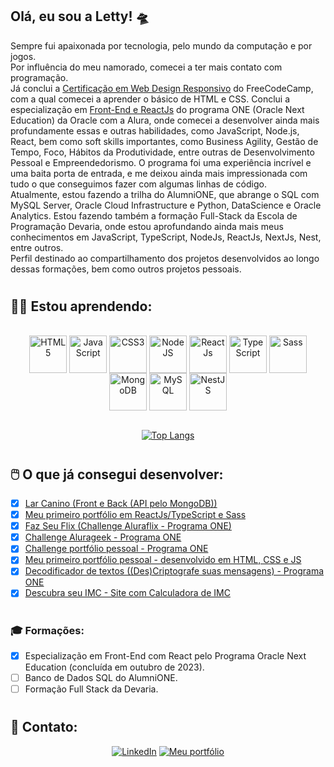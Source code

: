 ## **Olá, eu sou a Letty!** 🛸

Sempre fui apaixonada por tecnologia, pelo mundo da computação e por jogos. <br/>
Por influência do meu namorado, comecei a ter mais contato com programação. <br/>
Já conclui a <a href="https://www.freecodecamp.org/certification/lettyviana/responsive-web-design">Certificação em Web Design Responsivo</a> do FreeCodeCamp, com a qual comecei a aprender o básico de HTML e CSS. Conclui a especialização em <a href="https://cursos.alura.com.br/emprega-one/profile/letisviana">Front-End e ReactJs</a> do programa ONE (Oracle Next Education) da Oracle com a Alura, onde comecei a desenvolver ainda mais profundamente essas e outras habilidades, como JavaScript, Node.js, React, bem como soft skills importantes, como Business Agility, Gestão de Tempo, Foco, Hábitos da Produtividade, entre outras de Desenvolvimento Pessoal e Empreendedorismo. O programa foi uma experiência incrível e uma baita porta de entrada, e me deixou ainda mais impressionada com tudo o que conseguimos fazer com algumas linhas de código. <br/>
Atualmente, estou fazendo a trilha do AlumniONE, que abrange o SQL com MySQL Server, Oracle Cloud Infrastructure e Python, DataScience e Oracle Analytics. 
Estou fazendo também a formação Full-Stack da Escola de Programação Devaria, onde estou aprofundando ainda mais meus conhecimentos em JavaScript, TypeScript, NodeJs, ReactJs, NextJs, Nest, entre outros. <br/>
Perfil destinado ao compartilhamento dos projetos desenvolvidos ao longo dessas formações, bem como outros projetos pessoais.

#

## 👩‍💻 **Estou aprendendo:**
<div style="display: inline_block" align="center"><br />
    <img src="https://cdn.jsdelivr.net/gh/devicons/devicon/icons/html5/html5-original.svg" height="60px" alt="HTML5" align="center"/>
    <img src="https://cdn.jsdelivr.net/gh/devicons/devicon/icons/javascript/javascript-plain.svg" height="60px" alt="JavaScript" align="center"/>
    <img src="https://cdn.jsdelivr.net/gh/devicons/devicon/icons/css3/css3-original.svg" height="60px" alt="CSS3" align="center"/>
    <img src="https://cdn.jsdelivr.net/gh/devicons/devicon/icons/nodejs/nodejs-original.svg" height="60px" alt="NodeJS" align="center"/>
    <img src="https://cdn.jsdelivr.net/gh/devicons/devicon/icons/react/react-original.svg" height="60px" alt="ReactJs" align="center"/>
    <img src="https://cdn.jsdelivr.net/gh/devicons/devicon/icons/typescript/typescript-original.svg" height="60px" alt="TypeScript" align="center"/>
    <img src="https://cdn.jsdelivr.net/gh/devicons/devicon/icons/sass/sass-original.svg" height="60px" alt="Sass" align="center"/>
    <img src="https://cdn.jsdelivr.net/gh/devicons/devicon/icons/mongodb/mongodb-original-wordmark.svg" height="60px" alt="MongoDB" align="center"/>
    <img src="https://cdn.jsdelivr.net/gh/devicons/devicon/icons/mysql/mysql-original-wordmark.svg" height="60px" alt="MySQL" align="center"/>
    <img src="https://cdn.jsdelivr.net/gh/devicons/devicon/icons/nestjs/nestjs-plain-wordmark.svg" height="60px" alt="NestJS" align="center"/>
        
</div><br />
<div align="center">
    
[![Top Langs](https://github-readme-stats.vercel.app/api/top-langs/?username=lettyviana&layout=compact&langs_count=4&theme=midnight-purple)](https://github.com/lettyviana/github-readme-stats)
</div>

#

## 🖱️ **O que já consegui desenvolver:**
- [x] [Lar Canino (Front e Back (API pelo MongoDB))](https://lar-canino.vercel.app/)<br />
- [x] [Meu primeiro portfólio em ReactJs/TypeScript e Sass](https://lettyviana-frontend-dev.vercel.app/)<br />
- [x] [Faz Seu Flix (Challenge Aluraflix - Programa ONE)](https://faz-seu-flix.vercel.app/)<br />
- [x] [Challenge Alurageek - Programa ONE](https://lettyviana.github.io/challenge-alurageek-one-t5/)<br />
- [x] [Challenge portfólio pessoal - Programa ONE](https://lettyviana.github.io/challenge-portfolio-alura/)<br />
- [x] [Meu primeiro portfólio pessoal - desenvolvido em HTML, CSS e JS](https://portfolio-lettyviana.vercel.app/)<br />
- [x] [Decodificador de textos ((Des)Criptografe suas mensagens) - Programa ONE](https://lettyviana.github.io/decodificador-de-mensagens/)<br />
- [x] [Descubra seu IMC - Site com Calculadora de IMC](https://lettyviana.github.io/site-calculadora-imc/)<br />

#

### 🎓 **Formações:**
- [x] Especialização em Front-End com React pelo Programa Oracle Next Education (concluída em outubro de 2023).
- [ ] Banco de Dados SQL do AlumniONE.
- [ ] Formação Full Stack da Devaria.
#

## 📲 **Contato:** 

<div align="center">
    
[![LinkedIn](https://img.shields.io/badge/LinkedIn-0077B5?style=for-the-badge&logo=linkedin&logoColor=white)](https://www.linkedin.com/in/leticiaviana-trad-dev)
[![Meu portfólio](https://img.shields.io/badge/my_portfolio_website-purple?style=for-the-badge&logo=html5)](https://lettyviana-frontend-dev.vercel.app/)
</div>
